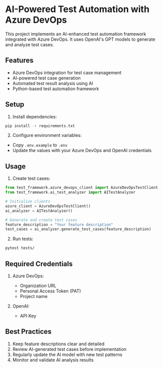 # AI-Powered Test Automation with Azure DevOps

This project implements an AI-enhanced test automation framework integrated with Azure DevOps. It uses OpenAI's GPT models to generate and analyze test cases.

## Features

- Azure DevOps integration for test case management
- AI-powered test case generation
- Automated test result analysis using AI
- Python-based test automation framework

## Setup

1. Install dependencies:
```bash
pip install -r requirements.txt
```

2. Configure environment variables:
- Copy `.env.example` to `.env`
- Update the values with your Azure DevOps and OpenAI credentials

## Usage

1. Create test cases:
```python
from test_framework.azure_devops_client import AzureDevOpsTestClient
from test_framework.ai_test_analyzer import AITestAnalyzer

# Initialize clients
azure_client = AzureDevOpsTestClient()
ai_analyzer = AITestAnalyzer()

# Generate and create test cases
feature_description = "Your feature description"
test_cases = ai_analyzer.generate_test_cases(feature_description)
```

2. Run tests:
```bash
pytest tests/
```

## Required Credentials

1. Azure DevOps:
   - Organization URL
   - Personal Access Token (PAT)
   - Project name

2. OpenAI:
   - API Key

## Best Practices

1. Keep feature descriptions clear and detailed
2. Review AI-generated test cases before implementation
3. Regularly update the AI model with new test patterns
4. Monitor and validate AI analysis results
